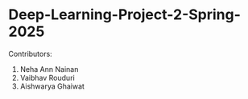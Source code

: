 # Deep-Learning-Project-2-Spring-2025

Contributors:

1. Neha Ann Nainan
2. Vaibhav Rouduri
3. Aishwarya Ghaiwat
